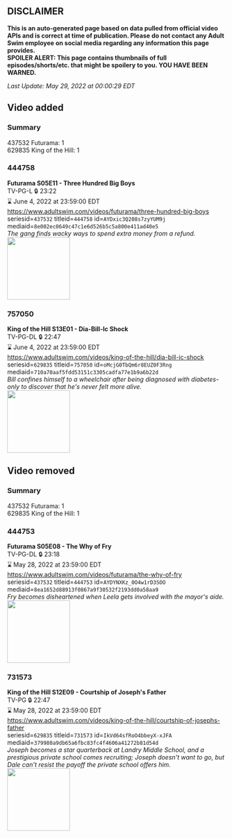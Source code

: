 ## DISCLAIMER
**This is an auto-generated page based on data pulled from official video APIs and is correct at time of publication. Please do not contact any Adult Swim employee on social media regarding any information this page provides.**  
**SPOILER ALERT: This page contains thumbnails of full episodes/shorts/etc. that might be spoilery to you. YOU HAVE BEEN WARNED.**  

_Last Update: May 29, 2022 at 00:00:29 EDT_
## Video added
### Summary
437532 Futurama: 1  
629835 King of the Hill: 1  
### 444758
**Futurama S05E11 - Three Hundred Big Boys**  
TV-PG-L 🔒 23:22  
⌛ June 4, 2022 at 23:59:00 EDT  
https://www.adultswim.com/videos/futurama/three-hundred-big-boys  
seriesid=`437532` titleid=`444758` id=`AYDxic3Q208s7zyYUM9j` mediaid=`8e002ec0649c47c1e6d526b5c5a800e411ad40e5`  
_The gang finds wacky ways to spend extra money from a refund._  
<a href="https://media.cdn.adultswim.com/uploads/20220527/thumbnails/2_225271219341-Futurama_067_ThreeHundredBigBoys.png"><img src="https://media.cdn.adultswim.com/uploads/20220527/thumbnails/2_225271219341-Futurama_067_ThreeHundredBigBoys.png" height="144px" /></a>
### 757050
**King of the Hill S13E01 - Dia-Bill-Ic Shock**  
TV-PG-DL 🔒 22:47  
⌛ June 4, 2022 at 23:59:00 EDT  
https://www.adultswim.com/videos/king-of-the-hill/dia-bill-ic-shock  
seriesid=`629835` titleid=`757050` id=`oMcjG0TbQm6r8EUZ0F3Rng` mediaid=`710a70aaf5fdd53151c3305cadfa77e1b9a6b22d`  
_Bill confines himself to a wheelchair after being diagnosed with diabetes-only to discover that he's never felt more alive._  
<a href="https://i.cdn.turner.com/adultswim/big/image-upload/thumbnails/thumb-2_image-15284814517225.jpg"><img src="https://i.cdn.turner.com/adultswim/big/image-upload/thumbnails/thumb-2_image-15284814517225.jpg" height="144px" /></a>
## Video removed
### Summary
437532 Futurama: 1  
629835 King of the Hill: 1  
### 444753
**Futurama S05E08 - The Why of Fry**  
TV-PG-DL 🔒 23:18  
⌛ May 28, 2022 at 23:59:00 EDT  
https://www.adultswim.com/videos/futurama/the-why-of-fry  
seriesid=`437532` titleid=`444753` id=`AYDYNXKz_0O4w1rD3SOO` mediaid=`8ea1652d88913f0867a9f30532f2193dd0a58aa9`  
_Fry becomes disheartened when Leela gets involved with the mayor's aide._  
<a href="https://media.cdn.adultswim.com/uploads/20220523/thumbnails/2_225231323100-WhyFrymin.png"><img src="https://media.cdn.adultswim.com/uploads/20220523/thumbnails/2_225231323100-WhyFrymin.png" height="144px" /></a>
### 731573
**King of the Hill S12E09 - Courtship of Joseph's Father**  
TV-PG 🔒 22:47  
⌛ May 28, 2022 at 23:59:00 EDT  
https://www.adultswim.com/videos/king-of-the-hill/courtship-of-josephs-father  
seriesid=`629835` titleid=`731573` id=`IkVd64sfRoO4bbeyX-xJFA` mediaid=`379980a9db65a6fbc83fc4f4606a41272b81d54d`  
_Joseph becomes a star quarterback at Landry Middle School, and a prestigious private school comes recruiting; Joseph doesn't want to go, but Dale can't resist the payoff the private school offers him._  
<a href="https://i.cdn.turner.com/adultswim/big/image-upload/thumbnails/thumb-2_image-15203508088352.jpg"><img src="https://i.cdn.turner.com/adultswim/big/image-upload/thumbnails/thumb-2_image-15203508088352.jpg" height="144px" /></a>
